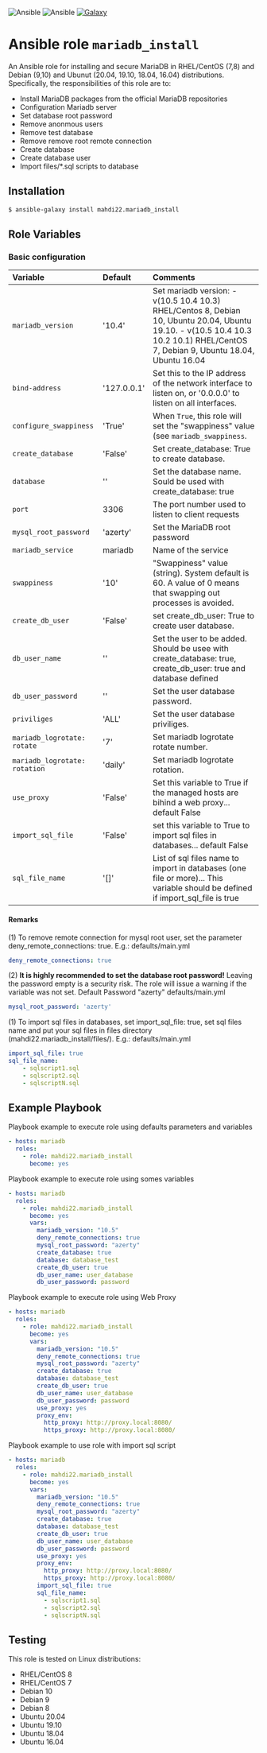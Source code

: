 ![Ansible](https://img.shields.io/ansible/role/d/51033)
![Ansible](https://img.shields.io/ansible/quality/51033)
[![Galaxy](https://img.shields.io/ansible/role/51033)](https://galaxy.ansible.com/mahdi22/mariadb_install)
# Ansible role `mariadb_install`


An Ansible role for installing and secure MariaDB in RHEL/CentOS (7,8) and Debian (9,10) and Ubunut (20.04, 19.10, 18.04, 16.04) distributions. Specifically, the responsibilities of this role are to:

- Install MariaDB packages from the official MariaDB repositories
- Configuration Mariadb server
- Set database root password
- Remove anonmous users
- Remove test database
- Remove remove root remote connection
- Create database
- Create database user
- Import files/*.sql scripts to database

## Installation
``` bash
$ ansible-galaxy install mahdi22.mariadb_install
```

## Role Variables

### Basic configuration

| Variable                       | Default         | Comments                                                                                                     |
| :---                           | :---            | :---                                                                                                         |
| `mariadb_version     `         | '10.4'          | Set mariadb version: - v(10.5 10.4 10.3) RHEL/Centos 8, Debian 10, Ubuntu 20.04, Ubuntu 19.10. - v(10.5 10.4 10.3 10.2 10.1) RHEL/CentOS 7, Debian 9,  Ubuntu 18.04, Ubuntu 16.04                                                                                         |
| `bind-address`                 | '127.0.0.1'     | Set this to the IP address of the network interface to listen on, or '0.0.0.0' to listen on all interfaces.  |
| `configure_swappiness`         | 'True'           | When `True`, this role will set the "swappiness" value (see `mariadb_swappiness`.                            |
| `create_database`                     | 'False'           | Set create_database: True to create database.                                                                                       |
| `database`                     | ''              | Set the database name. Sould be used with create_database: true                                                                                       |
| `port`                         | 3306            | The port number used to listen to client requests                                                            |
| `mysql_root_password`          | 'azerty'              | Set the MariaDB root password                                                                                |
| `mariadb_service`              | mariadb         | Name of the service                                                                                          |
| `swappiness`                   | '10'            | "Swappiness" value (string). System default is 60. A value of 0 means that swapping out processes is avoided.|
| `create_db_user`                     | 'False'           | set create_db_user: True to create user database.                                                                                       |
| `db_user_name`                 | ''      | Set the user to be added. Should be usee with create_database: true, create_db_user: true and database defined                                                                                    |
| `db_user_password`             | ''        | Set the user database password.                                                                              |
| `priviliges`                   | 'ALL'           | Set the user database priviliges.                                                                            |
| `mariadb_logrotate: rotate`    | '7'             | Set mariadb logrotate rotate number.                                                                         |
| `mariadb_logrotate: rotation`  | 'daily'         | Set mariadb logrotate rotation.                                                                              |
| `use_proxy`                 | 'False'      | Set this variable to True if the managed hosts are bihind a web proxy... default False                                                                                    |
| `import_sql_file`                 | 'False'      | set this variable to True to import sql files in databases... default False                                                                                    |
| `sql_file_name`                 | '[]'      | List of sql files name to import in databases (one file or more)... This variable should be defined if import_sql_file is true  |

#### Remarks

(1) To remove remote connection for mysql root user, set the parameter deny_remote_connections: true. E.g.:
defaults/main.yml
```yaml
deny_remote_connections: true
```

(2) **It is highly recommended to set the database root password!** Leaving the password empty is a  security risk. The role will issue a warning if the variable was not set. Default Password "azerty"
defaults/main.yml
```Yaml
mysql_root_password: 'azerty'
```
(1) To import sql files in databases, set import_sql_file: true, set sql files name and put your sql files in files directory (mahdi22.mariadb_install/files/). E.g.:
defaults/main.yml
```yaml
import_sql_file: true
sql_file_name:
    - sqlscript1.sql
    - sqlscript2.sql
    - sqlscriptN.sql
```
## Example Playbook

Playbook example to execute role using defaults parameters and variables

```Yaml
- hosts: mariadb
  roles:
    - role: mahdi22.mariadb_install
      become: yes
```
Playbook example to execute role using somes variables

```Yaml
- hosts: mariadb
  roles:
    - role: mahdi22.mariadb_install
      become: yes
      vars:
        mariadb_version: "10.5"
        deny_remote_connections: true
        mysql_root_password: "azerty"
        create_database: true
        database: database_test
        create_db_user: true
        db_user_name: user_database
        db_user_password: password
```
Playbook example to execute role using Web Proxy

```Yaml
- hosts: mariadb
  roles:
    - role: mahdi22.mariadb_install
      become: yes
      vars:
        mariadb_version: "10.5"
        deny_remote_connections: true
        mysql_root_password: "azerty"
        create_database: true
        database: database_test
        create_db_user: true
        db_user_name: user_database
        db_user_password: password
        use_proxy: yes
        proxy_env:
          http_proxy: http://proxy.local:8080/
          https_proxy: http://proxy.local:8080/
```

Playbook example to use role with import sql script

```Yaml
- hosts: mariadb
  roles:
    - role: mahdi22.mariadb_install
      become: yes
      vars:
        mariadb_version: "10.5"
        deny_remote_connections: true
        mysql_root_password: "azerty"
        create_database: true
        database: database_test
        create_db_user: true
        db_user_name: user_database
        db_user_password: password
        use_proxy: yes
        proxy_env:
          http_proxy: http://proxy.local:8080/
          https_proxy: http://proxy.local:8080/
        import_sql_file: true
        sql_file_name:
          - sqlscript1.sql
          - sqlscript2.sql
          - sqlscriptN.sql
```
## Testing

This role is tested on Linux distributions:

- RHEL/CentOS 8
- RHEL/CentOS 7
- Debian 10
- Debian 9
- Debian 8
- Ubuntu 20.04
- Ubuntu 19.10
- Ubuntu 18.04
- Ubuntu 16.04
